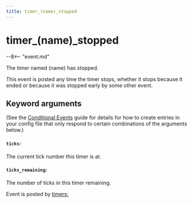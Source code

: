 ```yaml
---
title: timer_(name)_stopped
---
```


# timer_(name)\_stopped


--8<-- "event.md"

The timer named (name) has stopped.

This event is posted any time the timer stops, whether it stops because
it ended or because it was stopped early by some other event.

## Keyword arguments

(See the [Conditional Events](overview/conditional.md)
guide for details for how to create entries in your config file that
only respond to certain combinations of the arguments below.)

#### `ticks`:

The current tick number this timer is at.

#### `ticks_remaining`:

The number of ticks in this timer remaining.

Event is posted by [timers:](../config/timers.md)
